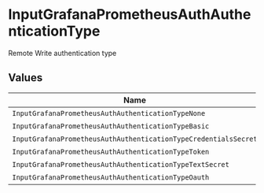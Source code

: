 # InputGrafanaPrometheusAuthAuthenticationType

Remote Write authentication type


## Values

| Name                                                            | Value                                                           |
| --------------------------------------------------------------- | --------------------------------------------------------------- |
| `InputGrafanaPrometheusAuthAuthenticationTypeNone`              | none                                                            |
| `InputGrafanaPrometheusAuthAuthenticationTypeBasic`             | basic                                                           |
| `InputGrafanaPrometheusAuthAuthenticationTypeCredentialsSecret` | credentialsSecret                                               |
| `InputGrafanaPrometheusAuthAuthenticationTypeToken`             | token                                                           |
| `InputGrafanaPrometheusAuthAuthenticationTypeTextSecret`        | textSecret                                                      |
| `InputGrafanaPrometheusAuthAuthenticationTypeOauth`             | oauth                                                           |